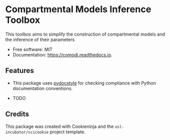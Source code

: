 # Compartmental Models Inference Toolbox

This toolbox aims to simplify the construction of compartmental models and the inference of their parameters

* Free software: MIT
* Documentation: https://comodi.readthedocs.io.

## Features

* This package uses [pydocstyle](http://www.pydocstyle.org/en/stable/)
  for checking compliance with Python documentation conventions.

* TODO

## Credits

This package was created with Cookieninja and the `osl-incubator/scicookie` project template.
